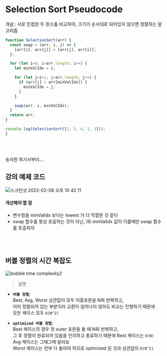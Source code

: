 

# Selection Sort Pseudocode

개념 : 서로 인접한 두 원소를 비교하여, 크기가 순서대로 되어있지 않으면 정렬하는 알고리즘
 
```js
function SelectionSort(arr) {
  const swap = (arr, i, j) => {
    [arr[i], arr[j]] = [arr[j], arr[i]];
  };

  for (let i=0; i<arr.length; i++) {
    let minValIdx = i;

    for (let j=i+1; j<arr.length; j++) {
      if (arr[j] < arr[minValIdx]) {
        minValIdx = j;
      }
    }

    swap(arr, i, minValIdx);
  }
  return arr;
}

console.log(SelectionSort([2, 5, 4, 1, 3]));
}
```

<br> 
<br> 


송지원 여기서부터....

## 강의 예제 코드

![스크린샷 2022-02-08 오후 10 42 11](https://user-images.githubusercontent.com/13375734/152999145-8c2f90ef-4bbd-4b14-85c6-550d72596c44.jpg)

#### 개선해야 할 점
- 변수명을 minValIdx 보다는 lowest 가 더 적절한 것 같다
- swap 함수를 항상 호출하는 것이 아닌, i와 minValIdx 값이 다를때만 swap 함수를 호출하자


<br> 
<br> 


## 버블 정렬의 시간 복잡도

![bubble time complexity2](https://user-images.githubusercontent.com/13375734/152807836-9c595868-a4a6-4b3a-8f27-8d6dc0032c81.png)

> 설명

- **`버블 정렬`**;    
Best, Avg, Worst 상관없이 모두 이중포문을 N회 반복하고,    
이미 정렬되어 있는 부분이라 교환이 일어나지 않아도 비교는 진행하기 때문에  
모든 케이스 모두 `O(N^2)`

- **`optimized 버블 정렬`**;    
Best 케이스의 경우 첫 outer 포문을 돌 때 N회 반복하고,    
그 후 정렬이 완료되어 있음을 인지하고 종료하기 때문에 Best 케이스는 `O(N)`  
Avg 케이스는 그때그때 달라요   
Worst 케이스는 전부 다 돌아야 하므로 optimized 된 것과 상관없이 `O(N^2)`
